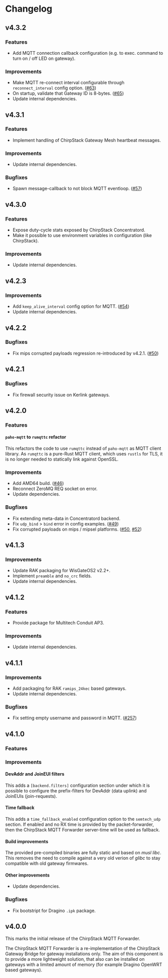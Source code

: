 # Changelog

## v4.3.2

### Features

* Add MQTT connection callback configuration (e.g. to exec. command to turn on / off LED on gateway).

### Improvements

* Make MQTT re-connect interval configurable through `reconnect_interval` config option. ([#63](https://github.com/chirpstack/chirpstack-mqtt-forwarder/pull/63))
* On startup, validate that Gateway ID is 8-bytes. ([#65](https://github.com/chirpstack/chirpstack-mqtt-forwarder/pull/65))
* Update internal dependencies.

## v4.3.1

### Features

* Implement handling of ChirpStack Gateway Mesh heartbeat messages.

### Improvements

* Update internal dependencies.

### Bugfixes

* Spawn message-callback to not block MQTT eventloop. ([#57](https://github.com/chirpstack/chirpstack-mqtt-forwarder/issues/57))

## v4.3.0

### Features

* Expose duty-cycle stats exposed by ChirpStack Concentratord.
* Make it possible to use environment variables in configuration (like ChirpStack).

### Improvements

* Update internal dependencies.

## v4.2.3

### Improvements

* Add `keep_alive_interval` config option for MQTT. ([#54](https://github.com/chirpstack/chirpstack-mqtt-forwarder/issues/54)) 
* Update internal dependencies.

## v4.2.2

### Bugfixes

* Fix mips corrupted payloads regression re-introduced by v4.2.1. ([#50](https://github.com/chirpstack/chirpstack-mqtt-forwarder/issues/50))

## v4.2.1

### Bugfixes

* Fix firewall security issue on Kerlink gateways.

## v4.2.0

### Features

#### `paho-mqtt` to `rumqttc` refactor

This refactors the code to use `rumqttc` instead of `paho-mqtt` as MQTT client
library. As `rumqttc` is a pure-Rust MQTT client, which uses `rustls` for TLS,
it is no longer needed to statically link against OpenSSL.

### Improvements

* Add AMD64 build. ([#46](https://github.com/chirpstack/chirpstack-mqtt-forwarder/pull/46))
* Reconnect ZeroMQ REQ socket on error.
* Update dependencies.

### Bugfixes

* Fix extending meta-data in Concentratord backend.
* Fix `udp_bind` > `bind` error in config examples. ([#49](https://github.com/chirpstack/chirpstack-mqtt-forwarder/pull/49))
* Fix corrupted payloads on mips / mipsel platforms. ([#50](https://github.com/chirpstack/chirpstack-mqtt-forwarder/issues/50), [#52](https://github.com/chirpstack/chirpstack-mqtt-forwarder/issues/52))

## v4.1.3

### Improvements

* Update RAK packaging for WisGateOS2 v2.2+.
* Implement `preamble` and `no_crc` fields.
* Update internal dependencies.

## v4.1.2

### Features

* Provide package for Multitech Conduit AP3.

### Improvements

* Update internal dependencies.

## v4.1.1

### Improvements

* Add packaging for RAK `ramips_24kec` based gateways.
* Update internal dependencies.

### Bugfixes

* Fix setting empty username and password in MQTT. ([#257](https://github.com/chirpstack/chirpstack/issues/257))

## v4.1.0

### Features

### Improvements

#### DevAddr and JoinEUI filters

This adds a `[backend.filters]` configuration section under which it is
possible to configure the prefix-filters for DevAddr (data uplink) and
JoinEUIs (join-requests).

#### Time fallback

This adds a `time_fallback_enabled` configuration option to the `semtech_udp`
section. If enabled and no RX time is provided by the packet-forwarder, then
the ChirpStack MQTT Forwarder server-time will be used as fallback.

#### Build improvements

The provided pre-compiled binaries are fully static and based on _musl libc_.
This removes the need to compile against a very old verion of _glibc_ to
stay compatible with old gateway firmwares.

#### Other improvements

* Update dependencies.

### Bugfixes

* Fix bootstript for Dragino `.ipk` package.

## v4.0.0

This marks the initial release of the ChirpStack MQTT Forwarder.

The ChirpStack MQTT Forwarder is a re-implementation of the ChirpStack Gateway
Bridge for gateway installations only. The aim of this component is to provide
a more lightweight solution, that also can be installed on gateways with a
limited amount of memory (for example Dragino OpenWRT based gateways).
